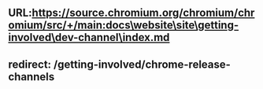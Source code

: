 URL:https://source.chromium.org/chromium/chromium/src/+/main:docs\website\site\getting-involved\dev-channel\index.md
---
redirect: /getting-involved/chrome-release-channels
---
